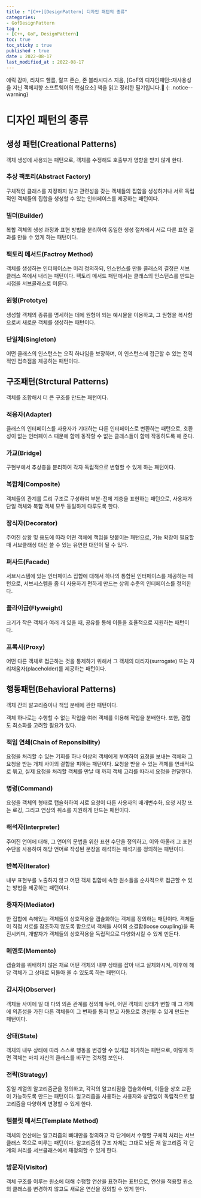 ```yaml
---
title : "[C++][DesignPattern] 디자인 패턴의 종류"
categories:
- GofDesignPattern
tag :
- [C++, GoF, DesignPattern]
toc: true
toc_sticky : true
published : true
date : 2022-08-17
last_modified_at : 2022-08-17
---
```










에릭 감마, 리처드 헬름, 랄프 존슨, 존 블라시디스 지음, [GoF의 디자인패턴::재사용성을 지닌 객체지향 소프트웨어의 핵심요소] 책을 읽고 정리한 필기입니다.📢
{: .notice--warning}





# 디자인 패턴의 종류



## 생성 패턴(Creational Patterns)

객체 생성에 사용되는 패턴으로, 객체를 수정해도 호출부가 영향을 받지 않게 한다.



### 추상 팩토리(Abstract Factory)

구체적인 클래스를 지정하지 않고 관련성을 갖는 객체들의 집합을 생성하거나 서로 독립적인 객체들의 집합을 생성할 수 있는 인터페이스를 제공하는 패턴이다.



### 빌더(Builder)

복합 객체의 생성 과정과 표현 방법을 분리하여 동일한 생성 절차에서 서로 다른 표현 결과를 만들 수 있게 하는 패턴이다.



### 팩토리 메서드(Factroy Method)

객체를 생성하는 인터페이스는 미리 정의하되, 인스턴스를 만들 클래스의 결정은 서브 클래스 쪽에서 내리는 패턴이다. 팩토리 메서드 패턴에서는 클래스의 인스턴스를 만드는 시점을 서브클래스로 미룬다.



### 원형(Prototye)

생성할 객체의 종류를 명세하는 데에 원형이 되는 예시물을 이용하고,  그 원형을 복사함으로써 새로운 객체를 생성하는 패턴이다.



### 단일체(Singleton)

어떤 클래스의 인스턴스는 오직 하나임을 보장하며,  이 인스턴스에 접근할 수 있는 전역적인 접촉점을 제공하는 패턴이다.



## 구조패턴(Strctural Patterns)

객체를 조합해서 더 큰 구조를 만드는 패턴이다.



### 적응자(Adapter)

클래스의 인터페이스를 사용자가 기대하는 다른 인터페이스로 변환하는 패턴으로, 호환성이 없는 인터페이스 때문에 함께 동작할 수 없는 클래스들이 함께 작동하도록 해 준다.



### 가교(Bridge)

구현부에서 추상층을 분리하여 각자 독립적으로 변형할 수 있게 하는 패턴이다.



### 복합체(Composite)

객체들의 관계를 트리 구조로 구성하여 부분-전체 계층을 표현하는 패턴으로, 사용자가 단일 객체와 복합 객체 모두 동일하게 다루도록 한다.



### 장식자(Decorator)

주어진 상황 및 용도에 따라 어떤 객체에 책임을 덧붙이는 패턴으로, 기능 확장이 필요할 때 서브클래싱 대신 쓸 수 있는 유연한 대안이 될 수 있다.



### 퍼사드(Facade)

서브시스템에 있는 인터페이스 집합에 대해서 하나의 통합된 인터페이스를 제공하는 패턴으로, 서브시스템을 좀 더 사용하기 편하게 만드는 상위 수준의 인터페이스를 정의한다.



### 플라이급(Flyweight)

크기가 작은 객체가 여러 개 있을 때, 공유를 통해 이들을 효율적으로 지원하는 패턴이다.



### 프록시(Proxy)

어떤 다른 객체로 접근하는 것을 통제하기 위해서 그 객체의 대리자(surrogate) 또는 자리채움자(placeholder)를 제공하는 패턴이다.



## 행동패턴(Behavioral Patterns)

객체 간의 알고리즘이나 책임 분배에 관한 패턴이다.

객체 하나로는 수행할 수 없는 작업을 여러 객체를 이용해 작업을 분배한다. 또한, 결합도 최소화를 고려할 필요가 있다.



### 책임 연쇄(Chain of Reponsibility)

요청을 처리할 수 있는 기회를 하나 이상의 객체에게 부여하여 요청을 보내는 객체와 그 요청을 받는 개체 사이의 결합을 피하는 패턴이다. 요청을 받을 수 있는 객체를 연쇄적으로 묶고, 실제 요청을 처리할 객체를 만날 때 까지 객체 고리를 따라서 요청을 전달한다.



### 명령(Command)

요청을 객체의 형태로 캡슐화하여 서로 요청이 다른 사용자의 매개변수화, 요청 저장 또는 로깅, 그리고 연상의 취소를 지원하게 만드는 패턴이다.



### 해석자(Interpreter)

주어진 언어에 대해, 그 언어의 문법을 위한 표현 수단을 정의하고, 이와 아울러 그 표현 수단을 사용하여 해당 언어로 작성된 문장을 해석하는 해석기를 정의하는 패턴이다.



### 반복자(Iterator)

내부 표현부를 노출하지 않고 어떤 객체 집합에 속한 원소들을 순차적으로 접근할 수 있는 방법을 제공하는 패턴이다.



### 중재자(Mediator)

한 집합에 속해있는 객체들의 상호작용을 캡슐화하는 객체를 정의하는 패턴이다. 객체들이 직접 서로를 참조하지 않도록 함으로써 객체들 사이의 소결합(loose coupling)을 촉진시키며, 개발자가 객체들의 상호작용을 독립적으로 다양화시킬 수 있게 만든다.



### 메멘토(Memento)

캡슐화를 위배하지 않은 채로 어떤 객체의 내부 상태를 잡아 내고 실체화시켜, 이후에 해당 객체가 그 상태로 되돌아 올 수 있도록 하는 패턴이다.



### 감시자(Observer)

객체들 사이에 일 대 다의 의존 관계를 정의해 두어, 어떤 객체의 상태가 변할 때 그 객체에 의존성을 가진 다른 객체들이 그 변화를 통지 받고 자동으로 갱신될 수 있게 만드는 패턴이다.



### 상태(State)

객체의 내부 상태에 따라 스스로 행동을 변경할 수 있게끔 허가하는 패턴으로, 이렇게 하면 객체는 마치 자신의 클래스를 바꾸는 것처럼 보인다.



### 전략(Strategy)

동일 계열의 알고리즘군을 정의하고, 각각의 알고리짐을 캡슐화하며, 이들을 상호 교환이 가능하도록 만드는 패턴이다. 알고리즘을 사용하는 사용자와 상관없이 독립적으로 알고리즘을 다양하게 변경할 수 있게 한다.



### 템블릿 메서드(Template Method)

객체의 연산에는 알고리즘의 뼈대만을 정의하고 각 단계에서 수행할 구체적 처리는 서브클래스 쪽으로 미루는 패턴이다. 알고리즘의 구조 자체는 그대로 놔둔 채 알고리즘 각 단계의 처리를 서브클래스에서 재정의할 수 있게 한다.



### 방문자(Visitor)

객체 구조를 이루는 원소에 대해 수행할 연산을 표현하는 표턴으로, 연산을 적용할 원소의 클래스를 변경하지 않고도 새로운 연산을 정의할 수 있게 한다.

